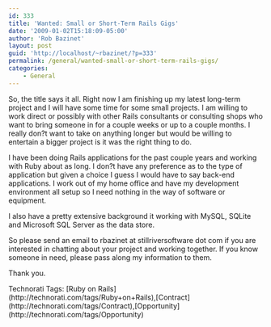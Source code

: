 ```yaml
---
id: 333
title: 'Wanted: Small or Short-Term Rails Gigs'
date: '2009-01-02T15:18:09-05:00'
author: 'Rob Bazinet'
layout: post
guid: 'http://localhost/~rbazinet/?p=333'
permalink: /general/wanted-small-or-short-term-rails-gigs/
categories:
    - General
---
```


So, the title says it all. Right now I am finishing up my latest long-term project and I will have some time for some small projects. I am willing to work direct or possibly with other Rails consultants or consulting shops who want to bring someone in for a couple weeks or up to a couple months. I really don?t want to take on anything longer but would be willing to entertain a bigger project is it was the right thing to do.

I have been doing Rails applications for the past couple years and working with Ruby about as long. I don?t have any preference as to the type of application but given a choice I guess I would have to say back-end applications. I work out of my home office and have my development environment all setup so I need nothing in the way of software or equipment.

I also have a pretty extensive background it working with MySQL, SQLite and Microsoft SQL Server as the data store.

So please send an email to rbazinet at stillriversoftware dot com if you are interested in chatting about your project and working together. If you know someone in need, please pass along my information to them.

Thank you.

<div class="wlWriterEditableSmartContent" id="scid:0767317B-992E-4b12-91E0-4F059A8CECA8:a1b2f9ed-f5e6-459b-a027-482f3fb0dd22" style="padding-right: 0px; display: inline; padding-left: 0px; float: none; padding-bottom: 0px; margin: 0px; padding-top: 0px">Technorati Tags: [Ruby on Rails](http://technorati.com/tags/Ruby+on+Rails),[Contract](http://technorati.com/tags/Contract),[Opportunity](http://technorati.com/tags/Opportunity)</div>